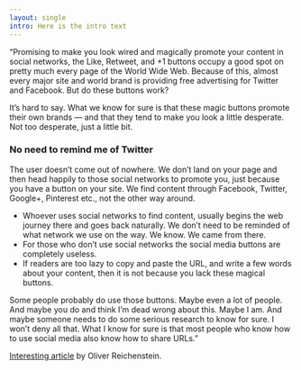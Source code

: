 ```yaml
---
layout: single
intro: Here is the intro text
---
```

&#8220;Promising to make you look wired and magically promote your content in social networks, the Like, Retweet, and +1 buttons occupy a good spot on pretty much every page of the World Wide Web. Because of this, almost every major site and world brand is providing free advertising for Twitter and Facebook. But do these buttons work?

It’s hard to say. What we know for sure is that these magic buttons promote their own brands — and that they tend to make you look a little desperate. Not too desperate, just a little bit.

### No need to remind me of Twitter

The user doesn’t come out of nowhere. We don’t land on your page and then head happily to those social networks to promote you, just because you have a button on your site. We find content through Facebook, Twitter, Google+, Pinterest etc., not the other way around.

  * Whoever uses social networks to find content, usually begins the web journey there and goes back naturally. We don’t need to be reminded of what network we use on the way. We know. We came from there.
  * For those who don’t use social networks the social media buttons are completely useless.
  * If readers are too lazy to copy and paste the URL, and write a few words about your content, then it is not because you lack these magical buttons.

Some people probably do use those buttons. Maybe even a lot of people. And maybe you do and think I’m dead wrong about this. Maybe I am. And maybe someone needs to do some serious research to know for sure. I won’t deny all that. What I know for sure is that most people who know how to use social media also know how to share URLs.&#8221;

<a title="Sweep the Sleaze" href="http://informationarchitects.net/blog/sweep-the-sleaze/" target="_blank">Interesting article</a> by Oliver Reichenstein.
